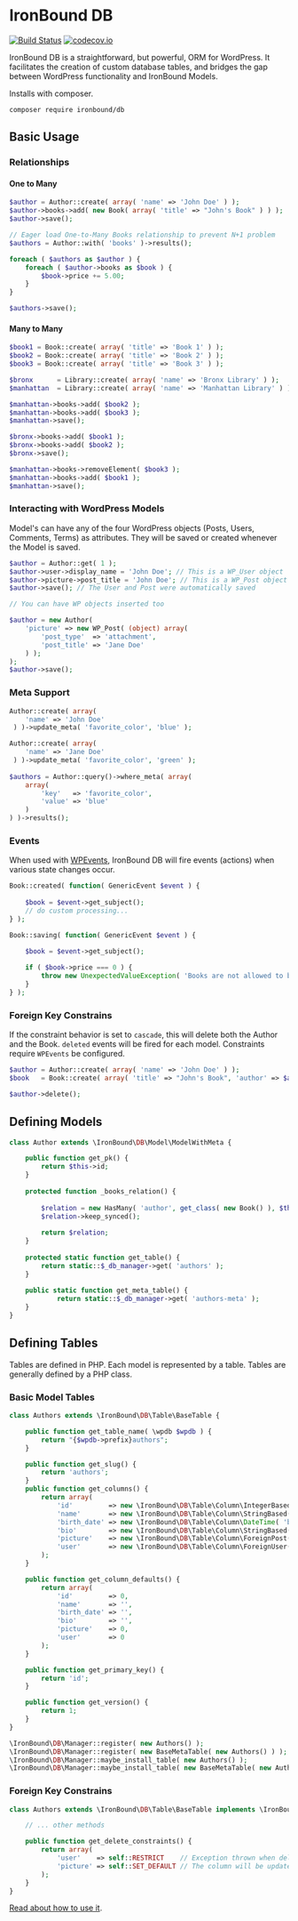 # IronBound DB

[![Build Status](https://travis-ci.org/iron-bound-designs/IronBound-DB.svg?branch=master)](https://travis-ci.org/iron-bound-designs/IronBound-DB) [![codecov.io](https://codecov.io/github/iron-bound-designs/IronBound-DB/coverage.svg?branch=master)](https://codecov.io/github/iron-bound-designs/IronBound-DB?branch=master)

IronBound DB is a straightforward, but powerful, ORM for WordPress. It facilitates the creation of custom database tables,
 and bridges the gap between WordPress functionality and IronBound Models.

Installs with composer.

````
composer require ironbound/db
````

## Basic Usage

### Relationships

#### One to Many
```php
$author = Author::create( array( 'name' => 'John Doe' ) );
$author->books->add( new Book( array( 'title' => "John's Book" ) ) );
$author->save();

// Eager load One-to-Many Books relationship to prevent N+1 problem
$authors = Author::with( 'books' )->results();

foreach ( $authors as $author ) {
	foreach ( $author->books as $book ) {
		$book->price += 5.00;
	}
}

$authors->save();

```

#### Many to Many

```php
$book1 = Book::create( array( 'title' => 'Book 1' ) );
$book2 = Book::create( array( 'title' => 'Book 2' ) );
$book3 = Book::create( array( 'title' => 'Book 3' ) );

$bronx		= Library::create( array( 'name' => 'Bronx Library' ) );
$manhattan  = Library::create( array( 'name' => 'Manhattan Library' ) );

$manhattan->books->add( $book2 );
$manhattan->books->add( $book3 );
$manhattan->save();

$bronx->books->add( $book1 );
$bronx->books->add( $book2 );
$bronx->save();

$manhattan->books->removeElement( $book3 );
$manhattan->books->add( $book1 );
$manhattan->save();
```

### Interacting with WordPress Models
Model's can have any of the four WordPress objects (Posts, Users, Comments, Terms) as attributes.
They will be saved or created whenever the Model is saved.

```php
$author = Author::get( 1 );
$author->user->display_name = 'John Doe'; // This is a WP_User object
$author->picture->post_title = 'John Doe'; // This is a WP_Post object
$author->save(); // The User and Post were automatically saved

// You can have WP objects inserted too

$author = new Author(
	'picture' => new WP_Post( (object) array( 
		'post_type'  => 'attachment',
		'post_title' => 'Jane Doe'
	) );
);
$author->save();
```

### Meta Support

```php
Author::create( array( 
 	'name' => 'John Doe'
 ) )->update_meta( 'favorite_color', 'blue' );

Author::create( array( 
 	'name' => 'Jane Doe'
 ) )->update_meta( 'favorite_color', 'green' );
 
$authors = Author::query()->where_meta( array( 
	array(
		'key' 	=> 'favorite_color',
		'value' => 'blue'
	)
) )->results();
```

### Events

When used with [WPEvents](https://github.com/iron-bound-designs/IronBound-WPEvents), IronBound DB will
fire events (actions) when various state changes occur.

```php
Book::created( function( GenericEvent $event ) {
	
	$book = $event->get_subject();
	// do custom processing...
} );

Book::saving( function( GenericEvent $event ) {

	$book = $event->get_subject();
	
	if ( $book->price === 0 ) {
		throw new UnexpectedValueException( 'Books are not allowed to be free!' );
	}
} );
```

### Foreign Key Constrains

If the constraint behavior is set to `cascade`, this will delete both the Author and the Book. 
`deleted` events will be fired for each model. Constraints require `WPEvents` be configured.

```php
$author = Author::create( array( 'name' => 'John Doe' ) );
$book 	= Book::create( array( 'title' => "John's Book", 'author' => $author ) );

$author->delete();
```

## Defining Models

```php
class Author extends \IronBound\DB\Model\ModelWithMeta {

	public function get_pk() {
		return $this->id;
	}
	
	protected function _books_relation() {
		
		$relation = new HasMany( 'author', get_class( new Book() ), $this, 'books' );
		$relation->keep_synced();
		
		return $relation;
	}
	
	protected static function get_table() {
		return static::$_db_manager->get( 'authors' );
	}
	
	public static function get_meta_table() {
    		return static::$_db_manager->get( 'authors-meta' );
    }
}
```

## Defining Tables

Tables are defined in PHP. Each model is represented by a table. Tables are generally defined by a PHP class.

### Basic Model Tables

```php
class Authors extends \IronBound\DB\Table\BaseTable {

	public function get_table_name( \wpdb $wpdb ) {
		return "{$wpdb->prefix}authors";
	}

	public function get_slug() {
		return 'authors';
	}
	public function get_columns() {
		return array(
			'id'         => new \IronBound\DB\Table\Column\IntegerBased( 'BIGINT', 'id', array( 'unsigned', 'auto_increment' ), array( 20 ) ),
			'name'       => new \IronBound\DB\Table\Column\StringBased( 'VARCHAR', 'name', array(), array( 60 ) ),
			'birth_date' => new \IronBound\DB\Table\Column\DateTime( 'birth_date' ),
			'bio'        => new \IronBound\DB\Table\Column\StringBased( 'LONGTEXT', 'bio' ),
			'picture'    => new \IronBound\DB\Table\Column\ForeignPost( 'picture', new \IronBound\DB\Saver\PostSaver() ),
			'user'    	 => new \IronBound\DB\Table\Column\ForeignUser( 'user', new \IronBound\DB\Saver\UserSaver() )
		);
	}

	public function get_column_defaults() {
		return array(
			'id'         => 0,
			'name'       => '',
			'birth_date' => '',
			'bio'        => '',
			'picture'    => 0,
			'user'		 => 0
		);
	}

	public function get_primary_key() {
		return 'id';
	}

	public function get_version() {
		return 1;
	}
}

\IronBound\DB\Manager::register( new Authors() );
\IronBound\DB\Manager::register( new BaseMetaTable( new Authors() ) );
\IronBound\DB\Manager::maybe_install_table( new Authors() );
\IronBound\DB\Manager::maybe_install_table( new BaseMetaTable( new Authors() ) );
```

### Foreign Key Constrains

```php
class Authors extends \IronBound\DB\Table\BaseTable implements \IronBound\DB\Table\ForeignKey\DeleteConstrained {

	// ... other methods

	public function get_delete_constraints() {
		return array(
			'user' 	  => self::RESTRICT    // Exception thrown when deleting a User if an author referencing it exists,
			'picture' => self::SET_DEFAULT // The column will be updated to its default value when its referenced post is deleted 
		);
	}
}
```

[Read about how to use it](https://ironbounddesigns.com/custom-tables-wordpress/).